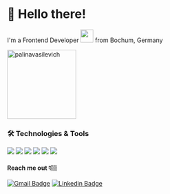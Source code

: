 # 👋 Hello there!
I'm a Frontend Developer <img src="https://media.giphy.com/media/WUlplcMpOCEmTGBtBW/giphy.gif" width="30"> from Bochum, Germany

 <div>
   <img height=160px src="https://github-readme-stats.vercel.app/api/top-langs?username=palinavasilevich&layout=compact&langs_count=16&theme=dracula"" alt="palinavasilevich"/>
 </div>
 

### 🛠 Technologies & Tools
<div>
 <img src="https://img.shields.io/badge/JavaScript-F7DF1E?style=for-the-badge&logo=javascript&logoColor=black"/>
 <img src="https://img.shields.io/badge/React-20232A?style=for-the-badge&logo=react&logoColor=61DAFB"/>
 <img src="https://img.shields.io/badge/Vue.js-35495E?style=for-the-badge&logo=vuedotjs&logoColor=4FC08D"/>
 <img src="https://img.shields.io/badge/TypeScript-007ACC?style=for-the-badge&logo=typescript&logoColor=white"/>
 <img src="https://img.shields.io/badge/next.js-000000?style=for-the-badge&logo=nextdotjs&logoColor=white"/>
 <img src="https://img.shields.io/badge/Node.js-43853D?style=for-the-badge&logo=node.js&logoColor=white"/>
</p>

#### Reach me out 👇🏼
[![Gmail Badge](https://img.shields.io/badge/Gmail-d14836?style=flat-square&logo=Gmail&logoColor=white&link=mailto:polina.vasilevichh@gmail.com)](mailto:polina.vasilevichh@gmail.com)
[![Linkedin Badge](https://img.shields.io/badge/-LinkedIn-blue?style=flat-square&logo=Linkedin&logoColor=white&link=https://www.linkedin.com/in/palina-vasilevich-b3b8441b4/)](https://www.linkedin.com/in/palina-vasilevich-b3b8441b4/)

<!--
**PalinaVasilevich/PalinaVasilevich** is a ✨ _special_ ✨ repository because its `README.md` (this file) appears on your GitHub profile.

Here are some ideas to get you started:

- 🔭 I’m currently working on ...
- 🌱 I’m currently learning ...
- 👯 I’m looking to collaborate on ...
- 🤔 I’m looking for help with ...
- 💬 Ask me about ...
- 📫 How to reach me: ...
- 😄 Pronouns: ...
- ⚡ Fun fact: ...
-->
